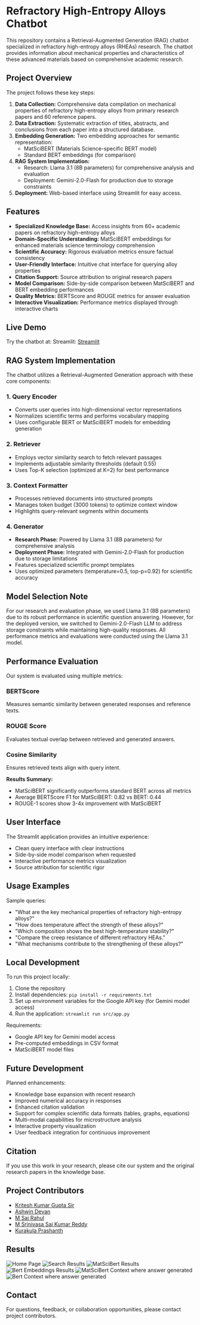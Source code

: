 # Refractory High-Entropy Alloys Chatbot

This repository contains a Retrieval-Augmented Generation (RAG) chatbot specialized in refractory high-entropy alloys (RHEAs) research. The chatbot provides information about mechanical properties and characteristics of these advanced materials based on comprehensive academic research.

## Project Overview

The project follows these key steps:

1. **Data Collection:** Comprehensive data compilation on mechanical properties of refractory high-entropy alloys from primary research papers and 60 reference papers.
2. **Data Extraction:** Systematic extraction of titles, abstracts, and conclusions from each paper into a structured database.
3. **Embedding Generation:** Two embedding approaches for semantic representation:
   * MatSciBERT (Materials Science-specific BERT model)
   * Standard BERT embeddings (for comparison)
4. **RAG System Implementation:** 
   * Research: Llama 3.1 (8B parameters) for comprehensive analysis and evaluation
   * Deployment: Gemini-2.0-Flash for production due to storage constraints
5. **Deployment:** Web-based interface using Streamlit for easy access.

## Features

* **Specialized Knowledge Base:** Access insights from 60+ academic papers on refractory high-entropy alloys
* **Domain-Specific Understanding:** MatSciBERT embeddings for enhanced materials science terminology comprehension
* **Scientific Accuracy:** Rigorous evaluation metrics ensure factual consistency
* **User-Friendly Interface:** Intuitive chat interface for querying alloy properties
* **Citation Support:** Source attribution to original research papers
* **Model Comparison:** Side-by-side comparison between MatSciBERT and BERT embedding performances
* **Quality Metrics:** BERTScore and ROUGE metrics for answer evaluation
* **Interactive Visualization:** Performance metrics displayed through interactive charts

## Live Demo

Try the chatbot at: 
Streamlit: [Streamlit](https://alloy-chatbot-qwsuv56mpnpnasulqzsnph.streamlit.app/)

## RAG System Implementation

The chatbot utilizes a Retrieval-Augmented Generation approach with these core components:

### 1. Query Encoder
- Converts user queries into high-dimensional vector representations
- Normalizes scientific terms and performs vocabulary mapping
- Uses configurable BERT or MatSciBERT models for embedding generation

### 2. Retriever
- Employs vector similarity search to fetch relevant passages
- Implements adjustable similarity thresholds (default 0.55)
- Uses Top-K selection (optimized at K=2) for best performance

### 3. Context Formatter
- Processes retrieved documents into structured prompts
- Manages token budget (3000 tokens) to optimize context window
- Highlights query-relevant segments within documents

### 4. Generator
- **Research Phase:** Powered by Llama 3.1 (8B parameters) for comprehensive analysis
- **Deployment Phase:** Integrated with Gemini-2.0-Flash for production due to storage limitations
- Features specialized scientific prompt templates
- Uses optimized parameters (temperature=0.5, top-p=0.92) for scientific accuracy

## Model Selection Note

For our research and evaluation phase, we used Llama 3.1 (8B parameters) due to its robust performance in scientific question answering. However, for the deployed version, we switched to Gemini-2.0-Flash LLM to address storage constraints while maintaining high-quality responses. All performance metrics and evaluations were conducted using the Llama 3.1 model.

## Performance Evaluation

Our system is evaluated using multiple metrics:

### BERTScore
Measures semantic similarity between generated responses and reference texts.

### ROUGE Score
Evaluates textual overlap between retrieved and generated answers.

### Cosine Similarity
Ensures retrieved texts align with query intent.

**Results Summary:**
- MatSciBERT significantly outperforms standard BERT across all metrics
- Average BERTScore F1 for MatSciBERT: 0.82 vs BERT: 0.44
- ROUGE-1 scores show 3-4x improvement with MatSciBERT

## User Interface

The Streamlit application provides an intuitive experience:

- Clean query interface with clear instructions
- Side-by-side model comparison when requested
- Interactive performance metrics visualization
- Source attribution for scientific rigor

## Usage Examples

Sample queries:
* "What are the key mechanical properties of refractory high-entropy alloys?"
* "How does temperature affect the strength of these alloys?"
* "Which composition shows the best high-temperature stability?"
* "Compare the creep resistance of different refractory HEAs."
* "What mechanisms contribute to the strengthening of these alloys?"

## Local Development

To run this project locally:

1. Clone the repository
2. Install dependencies: `pip install -r requirements.txt`
3. Set up environment variables for the Google API key (for Gemini model access)
4. Run the application: `streamlit run src/app.py`

Requirements:
- Google API key for Gemini model access
- Pre-computed embeddings in CSV format
- MatSciBERT model files

## Future Development

Planned enhancements:
* Knowledge base expansion with recent research
* Improved numerical accuracy in responses
* Enhanced citation validation
* Support for complex scientific data formats (tables, graphs, equations)
* Multi-modal capabilities for microstructure analysis
* Interactive property visualization
* User feedback integration for continuous improvement

## Citation

If you use this work in your research, please cite our system and the original research papers in the knowledge base.

## Project Contributors

- [Kritesh Kumar Gupta Sir](https://scholar.google.com/citations?user=T8qa1l4AAAAJ&hl=en)  
- [Ashwin Devan](https://github.com/ashwindevan)  
- [M Sai Rahul](https://github.com/SAI-RAHUL-M)  
- [M Srinivasa Sai Kumar Reddy](https://github.com/Srinivasa-Sai-Kumar-Reddy)  
- [Kurakula Prashanth](https://github.com/kurakula-prashanth)  

## Results

![Home Page](https://github.com/user-attachments/assets/68cb859c-d87e-4903-a7eb-064450de9b51)
![Search Results](https://github.com/user-attachments/assets/4bbf46e3-8c26-4f36-bc75-dc0cee35cd50)
![MatSciBert Results](https://github.com/user-attachments/assets/b8efd221-61bf-4a35-9a5c-9227dbf4ee88)
![Bert Embeddings Results](https://github.com/user-attachments/assets/3d22f675-886c-49a7-b304-764ab23b3ffc)
![MatSciBert Context where answer generated](https://github.com/user-attachments/assets/4b87eeb6-8fb7-4174-aa64-54cfbbc914de)
![Bert Context where answer generated](https://github.com/user-attachments/assets/7c15cf81-ac96-4960-a7f2-3b189d263d7a)


## Contact

For questions, feedback, or collaboration opportunities, please contact project contributors.
